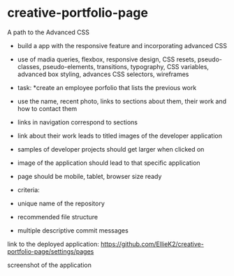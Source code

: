 # creative-portfolio-page
A path to the Advanced CSS 
* build a app with the responsive feature and incorporating advanced CSS 
* use of madia queries, flexbox, responsive design, CSS resets, pseudo-classes, pseudo-elements, transitions, typography, CSS variables, advanced box styling, advances CSS selectors, wireframes

* task: 
*create an employee porfolio that lists the previous work
* use the name, recent photo, links to sections about them, their work and how to contact them 
* links in navigation correspond to sections 
* link about their work leads to titled images of the developer application 
* samples of developer projects should get larger when clicked on 
* image of the application should lead to that specific application 
* page should be mobile, tablet, browser size ready 

* criteria: 
* unique name of the repository 
* recommended file structure 
* multiple descriptive commit messages

link to the deployed application: 
https://github.com/EllieK2/creative-portfolio-page/settings/pages


screenshot of the application 



